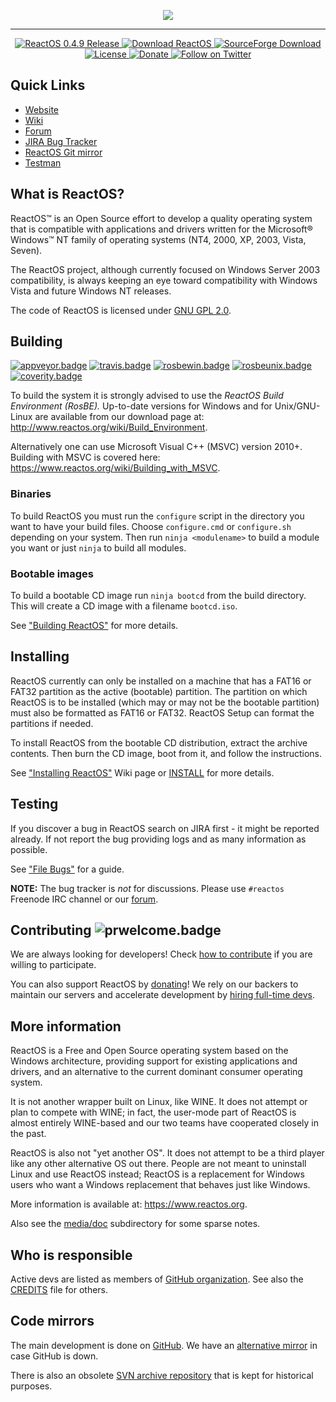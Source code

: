 <p align=center>
  <img src="https://cdn2.scratch.mit.edu/get_image/project/88326967_480x360.png">
</p>

---

<p align=center>
  <a href="https://reactos.org/project-news/reactos-049-released">
    <img alt="ReactOS 0.4.9 Release" src="https://img.shields.io/badge/release-0.4.9-0688CB.svg">
  </a>
  <a href="https://reactos.org/download">
    <img alt="Download ReactOS" src="https://img.shields.io/badge/download-latest-0688CB.svg">
  </a>
  <a href="https://sourceforge.net/projects/reactos">
    <img alt="SourceForge Download" src="https://img.shields.io/sourceforge/dm/reactos.svg?colorB=0688CB">
  </a>
  <a href="https://github.com/reactos/reactos/blob/master/COPYING">
    <img alt="License" src="https://img.shields.io/badge/license-GNU_GPL_2.0-0688CB.svg">
  </a>
  <a href="https://reactos.org/donating">
    <img alt="Donate" src="https://img.shields.io/badge/%24-donate-E44E4A.svg">
  </a>
  <a href="https://twitter.com/microshaft">
    <img alt="Follow on Twitter" src="https://img.shields.io/twitter/follow/reactos.svg?style=social&label=Follow%20%40Microsoft">
  </a>
</p>

## Quick Links 

- [Website](https://reactos.org)
- [Wiki](https://reactos.org/wiki)
- [Forum](https://reactos.org/forum)
- [JIRA Bug Tracker](https://jira.reactos.org/issues)
- [ReactOS Git mirror](https://git.reactos.org)
- [Testman](https://reactos.org/testman/)

## What is ReactOS?

ReactOS™ is an Open Source effort to develop a quality operating system that is compatible with applications and drivers written for the Microsoft® Windows™ NT family of operating systems (NT4, 2000, XP, 2003, Vista, Seven).

The ReactOS project, although currently focused on Windows Server 2003 compatibility, is always keeping an eye toward compatibility with Windows Vista and future Windows NT releases.

The code of ReactOS is licensed under [GNU GPL 2.0](https://github.com/reactos/reactos/blob/master/COPYING).

## Building 

[![appveyor.badge]][appveyor.link] [![travis.badge]][travis.link] [![rosbewin.badge]][rosbewin.link] [![rosbeunix.badge]][rosbeunix.link] [![coverity.badge]][coverity.link]

To build the system it is strongly advised to use the _ReactOS Build Environment (RosBE)._ 
Up-to-date versions for Windows and for Unix/GNU-Linux are available from our download page at: http://www.reactos.org/wiki/Build_Environment.

Alternatively one can use Microsoft Visual C++ (MSVC) version 2010+. Building with MSVC is covered here: https://www.reactos.org/wiki/Building_with_MSVC.

### Binaries

To build ReactOS you must run the `configure` script in the directory you want to have your build files. Choose `configure.cmd` or `configure.sh` depending on your system. Then run `ninja <modulename>` to build a module you want or just `ninja` to build all modules.

### Bootable images

To build a bootable CD image run `ninja bootcd` from the
build directory. This will create a CD image with a filename `bootcd.iso`.

See ["Building ReactOS"](http://www.reactos.org/wiki/Building_ReactOS) for more details.

## Installing

ReactOS currently can only be installed on a machine that has a FAT16 or FAT32 partition as the active (bootable) partition. 
The partition on which ReactOS is to be installed (which may or may not be the bootable partition) must also be formatted as FAT16 or FAT32. 
ReactOS Setup can format the partitions if needed.

To install ReactOS from the bootable CD distribution, extract the archive contents. Then burn the CD image, boot from it, and follow the instructions.

See ["Installing ReactOS"](https://www.reactos.org/wiki/Installing_ReactOS) Wiki page or [INSTALL](INSTALL) for more details.

## Testing

If you discover a bug in ReactOS search on JIRA first - it might be reported already. If not report the bug providing logs and as many information as possible. 

See ["File Bugs"](https://www.reactos.org/wiki/File_Bugs) for a guide.

__NOTE:__ The bug tracker is _not_ for discussions. Please use `#reactos` Freenode IRC channel or our [forum](https://reactos.org/forum).

## Contributing  ![prwelcome.badge]

We are always looking for developers! Check [how to contribute](CONTRIBUTING.md) if you are willing to participate.

You can also support ReactOS by [donating](https://reactos.org/donating)! We rely on our backers to maintain our servers and accelerate development by [hiring full-time devs](https://reactos.org/node/785).

## More information

ReactOS is a Free and Open Source operating system based on the Windows architecture, 
providing support for existing applications and drivers, and an alternative to the current dominant consumer operating system.

It is not another wrapper built on Linux, like WINE. It does not attempt or plan to compete with WINE; in fact, the user-mode part of ReactOS is almost entirely WINE-based and our two teams have cooperated closely in the past. 

ReactOS is also not "yet another OS". It does not attempt to be a third player like any other alternative OS out there. People are not meant to uninstall Linux and use ReactOS instead; ReactOS is a replacement for Windows users who want a Windows replacement that behaves just like Windows.

More information is available at: https://www.reactos.org.

Also see the [media/doc](/media/doc/) subdirectory for some sparse notes.

## Who is responsible

Active devs are listed as members of [GitHub organization](https://github.com/orgs/reactos/people). 
See also the [CREDITS](CREDITS) file for others.

## Code mirrors

The main development is done on [GitHub](https://github.com/reactos/reactos). We have an [alternative mirror](https://git.reactos.org/?p=reactos.git) in case GitHub is down. 

There is also an obsolete [SVN archive repository](https://svn.reactos.org/svn/reactos?view=revision) that is kept for historical purposes.

[travis.badge]:     https://travis-ci.org/reactos/reactos.svg?branch=master
[appveyor.badge]:   https://ci.appveyor.com/api/projects/status/github/reactos/reactos?branch=master&svg=true
[coverity.badge]:   https://scan.coverity.com/projects/205/badge.svg?flat=1
[rosbewin.badge]:   https://img.shields.io/badge/RosBE_Windows-2.1.6-0688CB.svg   
[rosbeunix.badge]:  https://img.shields.io/badge/RosBE_Unix-2.1.2-0688CB.svg
[prwelcome.badge]:  https://img.shields.io/badge/PR-welcome-0688CB.svg

[travis.link]:      https://travis-ci.org/reactos/reactos
[appveyor.link]:    https://ci.appveyor.com/project/AmineKhaldi/reactos
[coverity.link]:    https://scan.coverity.com/projects/205
[rosbewin.link]:    https://sourceforge.net/projects/reactos/files/RosBE-Windows/i386/2.1.6/
[rosbeunix.link]:   https://sourceforge.net/projects/reactos/files/RosBE-Unix/2.1.2/  
